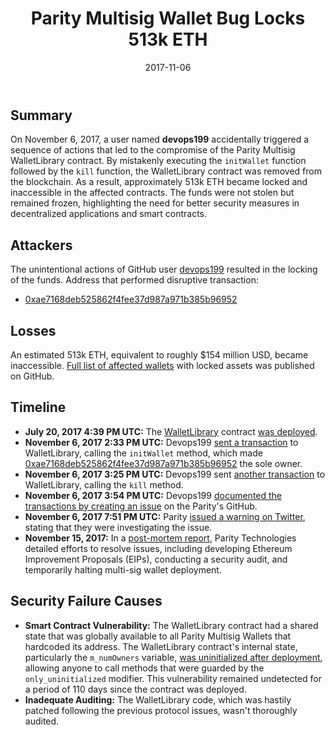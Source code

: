 ﻿---
date: 2017-11-06
target-entities: Parity Technologies
entity-types:
  - DeFi
  - Wallet
attack-types: Smart Contract Exploit
title: "Parity Multisig Wallet Bug Locks 513k ETH"
---

## Summary

On November 6, 2017, a user named **devops199** accidentally triggered a sequence of actions that led to the compromise of the Parity Multisig WalletLibrary contract. By mistakenly executing the `initWallet` function followed by the `kill` function, the WalletLibrary contract was removed from the blockchain. As a result, approximately 513k ETH became locked and inaccessible in the affected contracts. The funds were not stolen but remained frozen, highlighting the need for better security measures in decentralized applications and smart contracts.

## Attackers

The unintentional actions of GitHub user [devops199](https://github.com/devops199) resulted in the locking of the funds. Address that performed disruptive transaction:

- [0xae7168deb525862f4fee37d987a971b385b96952](https://etherscan.io/address/0xae7168deb525862f4fee37d987a971b385b96952)

## Losses

An estimated 513k ETH, equivalent to roughly $154 million USD, became inaccessible. [Full list of affected wallets](https://github.com/barrywhitehat1/Parity2VictimList/blob/master/gistfile1.txt) with locked assets was published on GitHub.

## Timeline

- **July 20, 2017 4:39 PM UTC:** The [WalletLibrary](https://etherscan.io/address/0x863df6bfa4469f3ead0be8f9f2aae51c91a907b4) contract [was deployed](https://etherscan.io/tx/0x348ec4b5a396c95b4a5524ab0ff61b5f6e434098cf6e5c1a6887bed2bc35625d).
- **November 6, 2017 2:33 PM UTC:** Devops199 [sent a transaction](https://etherscan.io/tx/0x05f71e1b2cb4f03e547739db15d080fd30c989eda04d37ce6264c5686e0722c9) to WalletLibrary, calling the `initWallet` method, which made [0xae7168deb525862f4fee37d987a971b385b96952](https://etherscan.io/address/0xae7168deb525862f4fee37d987a971b385b96952) the sole owner.
- **November 6, 2017 3:25 PM UTC:** Devops199 sent [another transaction](https://etherscan.io/tx/0x47f7cff7a5e671884629c93b368cb18f58a993f4b19c2a53a8662e3f1482f690) to WalletLibrary, calling the `kill` method.
- **November 6, 2017 3:54 PM UTC:** Devops199 [documented the transactions by creating an issue](https://github.com/openethereum/parity-ethereum/issues/6995) on the Parity's GitHub.
- **November 6, 2017 7:51 PM UTC:** Parity [issued a warning on Twitter](https://twitter.com/ParityTech/status/927850992145719296), stating that they were investigating the issue.
- **November 15, 2017:** In a [post-mortem report](https://www.parity.io/blog/a-postmortem-on-the-parity-multi-sig-library-self-destruct/), Parity Technologies detailed efforts to resolve issues, including developing Ethereum Improvement Proposals (EIPs), conducting a security audit, and temporarily halting multi-sig wallet deployment.

## Security Failure Causes

- **Smart Contract Vulnerability:** The WalletLibrary contract had a shared state that was globally available to all Parity Multisig Wallets that hardcoded its address. The WalletLibrary contract's internal state, particularly the `m_numOwners` variable, [was uninitialized after deployment](https://hackernoon.com/parity-wallet-hack-2-electric-boogaloo-e493f2365303), allowing anyone to call methods that were guarded by the `only_uninitialized` modifier. This vulnerability remained undetected for a period of 110 days since the contract was deployed.
- **Inadequate Auditing:** The WalletLibrary code, which was hastily patched following the previous protocol issues, wasn't thoroughly audited.
